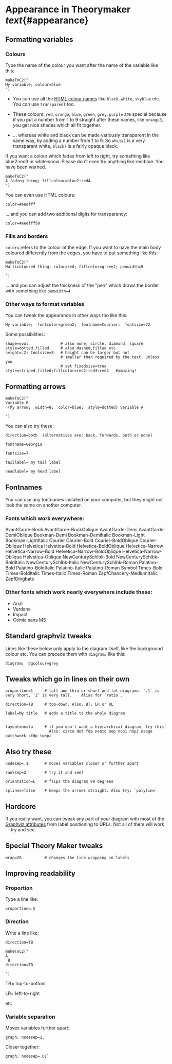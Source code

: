 
# Appearance in Theorymaker *text*{#appearance}
## Formatting variables

### Colours

Type the name of the colour you want after the name of the variable  like this:

```{r  x201810151417}
makeToC2("
My variable; colour=blue
")
```


- You can use all the [HTML colour names](http://www.w3schools.com/colors/colors_names.asp) like `black`, `white`, `skyblue` etc. You can use `transparent` too.

- These colours: `red`, `orange`, `blue`, `green`, `grey`, `purple` are special because if you put a number from 1 to 9 straight after these names, like `orange3`, you get nice shades which all fit together. 

- ... whereas white and black can be made variously transparent in the same way, by adding a number from 1 to 9. So `white1` is a very transparent white, `black7` is a fairly opaque black.

If you want a  colour which fades from left to right, try something like blue2:red3 or white:snow. Please don't even try anything like red:blue. You have been warned.

```{r  x20181018477}
makeToC2("
A fading thing; fillcolour=blue2:red4
")
```


You can even use HTML colours:

    color=#eeefff

... and you can add two additional digits for transparency:

    color=#eeefff50


### Fills and borders

`color=` refers to the colour of the edge. If you want to have the main body coloured differently from the edges, you have to put something like this:

```{r  x201810151459}
makeToC2("
Multicoloured thing; color=red; fillcolor=green2; penwidth=5

")
```

... and you can adjust the thickness of the "pen" which draws the border with something like `penwidth=4`. 


### Other ways to format variables

You can tweak the appearance in other ways too like this:

    My variable;  fontcolor=green2;  fontname=Courier;  fontsize=22

Some possibilities:

    shape=oval              # also none, circle, diamond, square
    style=dotted,filled     # also dashed,filled etc
    height=.2; fontsize=8   # height can be larger but not 
                            # smaller than required by the text, unless you 
                            # set fixedsize=true
    style=striped,filled;fillcolor=red2:red3:red4   #amazing!                



## Formatting arrows



```{r  x20181018497}
makeToC2("
Variable B
 (My arrow;  width=8;  color=blue;  style=dotted) Variable A

")
```


You can also try these:

    direction=both  (alternatives are: back, forwards, both or none)

    fontname=Georgia

    fontsize=7

    taillabel= my tail label

    headlabel= my head label



## Fontnames    

You can use any fontnames installed on your computer, but they might not look the same on another computer. 

### Fonts which work everywhere:

AvantGarde-Book AvantGarde-BookOblique AvantGarde-Demi
AvantGarde-DemiOblique Bookman-Demi Bookman-DemiItalic
Bookman-Light Bookman-LightItalic Courier Courier-Bold
Courier-BoldOblique Courier-Oblique Helvetica
Helvetica-Bold Helvetica-BoldOblique Helvetica-Narrow
Helvetica-Narrow-Bold Helvetica-Narrow-BoldOblique
Helvetica-Narrow-Oblique Helvetica-Oblique NewCenturySchlbk-Bold
NewCenturySchlbk-BoldItalic NewCenturySchlbk-Italic
NewCenturySchlbk-Roman Palatino-Bold Palatino-BoldItalic
Palatino-Italic Palatino-Roman Symbol Times-Bold Times-BoldItalic
Times-Italic Times-Roman ZapfChancery-MediumItalic ZapfDingbats

### Other fonts which work nearly everywhere include these:

- Arial
- Verdana
- Impact
- Comic sans MS







## Standard graphviz tweaks

Lines like these below only apply to the diagram itself, like the background colour etc. You can precede them with `diagram;` like this:

    diagram;  bgcolour=grey


## Tweaks which go in lines on their own

    proportion=1     # tall and thin or short and fat diagrams. `.1` is very short, `2` is very tall.    Alias for `ratio`.   

    direction=TB     # top-down. Also, BT, LR or RL

    label=My title   # adds a title to the whole diagram


    layout=neato     # if you don't want a hierarchical diagram, try this!  
                       Also: circo dot fdp neato nop nop1 nop2 osage patchwork sfdp twopi

## Also try these

    nodesep=.1       # moves variables closer or further apart

    ranksep=2        # try it and see!

    orientation=L    # flips the diagram 90 degrees

    splines=false    # keeps the arrows straight. Also try: `polyline`

## Hardcore

If you really want, you can tweak any part of your diagram with most of the  [Graphviz attributes](http://www.graphviz.org/doc/info/attrs.html) from label positioning to URLs. Not all of them will work -- try and see.


## Special Theory Maker tweaks

    wrap=20          # changes the line wrapping in labels

 
<!-- ##### Themes

To apply a theme to the whole diagram, try:

    theme=winter     

You can also try theme=night, summer, comic, and drama. More themes are coming! You can still continue to add formatting as usual, e.g. adding `fontsize=10` will change the font and leave the rest of the theme the same.
 -->


<!-- ##### Getting things in the right order



    rank=same;  Variable A;  Variable B


This line lines up the listed variables  (Variable A and Variable B) and also puts them in the order you specify. So if you want your variables X, Y and Z for some reason in the order X, Z, Y, write

    rank=same; X; Z, Y

(So if you are a Graphviz expert, note that rank=same does a bit more in Theory Maker than it does in Graphviz.)  -->

## Improving readability

### Proportion

Type a line like:

    proportion=.5 





### Direction



Write a line like:

    direction=TB


```{r  x20181019218}
makeToC2("
A
 B
direction=TB
 
")
```

TB= top-to-bottom

LR= left-to-right

etc

### Variable separation



Moves variables further apart: 

    graph; nodesep=2. 

Closer together: 

    graph; nodesep=.01`




